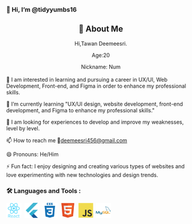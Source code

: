 ### 👋 Hi, I’m @tidyyumbs16
  <div align="center">
    <h2>🚀 About Me</h2>
    <p>Hi,Tawan Deemeesri.</p>
    <p>Age:20</p>
    Nickname: Num
</div>
<div  id="badges" align="center">
  <a href="your-linkedin-URL">
    <img src="https://komarev.com/ghpvc/?username=your-github-username&style=flat-square&color=blue" alt=""/>
  </a>
</div>
👀 I am interested in learning and pursuing a career in UX/UI, Web Development, Front-end, and Figma in order to enhance my professional skills.
 
🌱 I’m currently learning "UX/UI design, website development, front-end development, and Figma to enhance my professional skills."

💞️ I am looking for experiences to develop and improve my weaknesses, level by level.

📫 How to reach me 📧deemeesri456@gmail.com

😄 Pronouns: He/Him

⚡ Fun fact: I enjoy designing and creating various types of websites and love experimenting with new technologies and design trends.



### :hammer_and_wrench: Languages and Tools :
<div>
  <img src="https://github.com/devicons/devicon/blob/master/icons/react/react-original-wordmark.svg" title="React" alt="React" width="40" height="40"/>&nbsp;
  <img src="https://github.com/devicons/devicon/blob/master/icons/flutter/flutter-original.svg" title="Flutter" alt="Flutter" width="40" height="40"/>&nbsp;
  <img src="https://github.com/devicons/devicon/blob/master/icons/css3/css3-plain-wordmark.svg"  title="CSS3" alt="CSS" width="40" height="40"/>&nbsp;
  <img src="https://github.com/devicons/devicon/blob/master/icons/html5/html5-original.svg" title="HTML5" alt="HTML" width="40" height="40"/>&nbsp;
  <img src="https://github.com/devicons/devicon/blob/master/icons/javascript/javascript-original.svg" title="JavaScript" alt="JavaScript" width="40" height="40"/>&nbsp;
    <img src="https://github.com/devicons/devicon/blob/master/icons/mysql/mysql-original-wordmark.svg" title="MySQL"  alt="MySQL" width="40" height="40"/>&nbsp;
</div>

